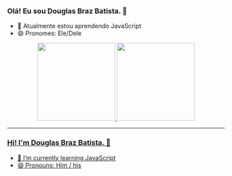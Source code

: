 ### Olá! Eu sou Douglas Braz Batista. 👋

- 🌱 Atualmente estou aprendendo JavaScript
- 😄 Pronomes: Ele/Dele

<div align="center">
  <a href="https://github.com/ltkbigdad">
  <img height="180em" src="https://github-readme-stats.vercel.app/api?username=ltkbigdad&show_icons=true&theme=dracula&include_all_commits=true&count_private=true"/>
  <img height="180em" src="https://github-readme-stats.vercel.app/api/top-langs/?username=ltkbigdad&layout=compact&langs_count=7&theme=dracula"/>
</div>


----------------------------------------------------------------------------------

### Hi! I'm Douglas Braz Batista. 👋

- 🌱 I’m currently learning JavaScript
- 😄 Pronouns: Him / his
